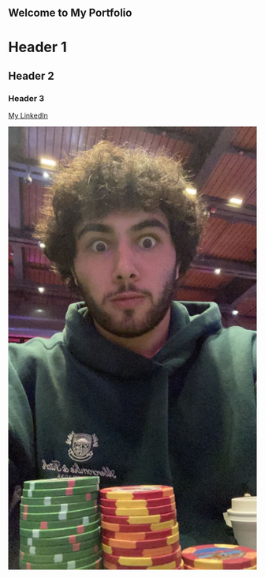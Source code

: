 ## Welcome to My Portfolio




# Header 1
## Header 2
### Header 3

[My LinkedIn](https://www.linkedin.com/in/steven-kattouf/) 

![](IMG-3256.JPG)



```
